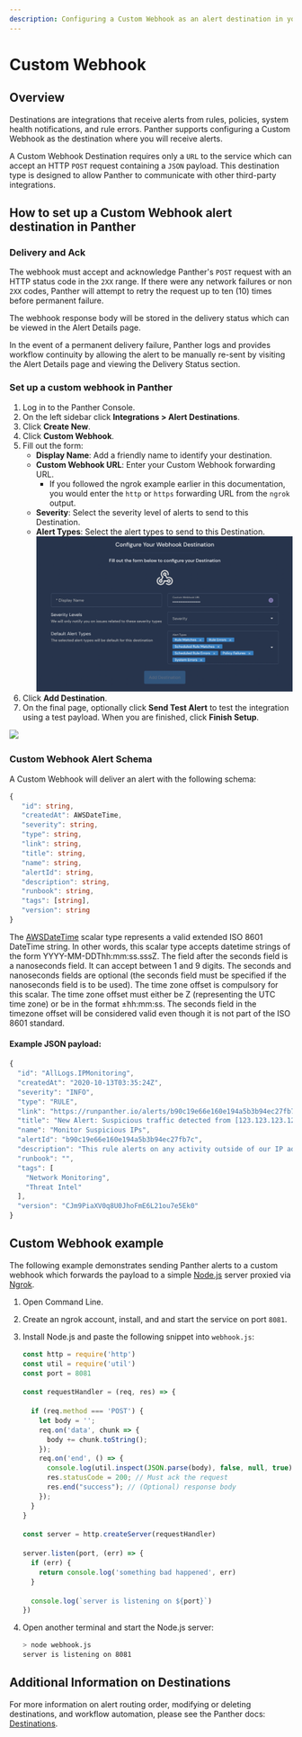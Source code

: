 ```yaml
---
description: Configuring a Custom Webhook as an alert destination in your Panther Console
---
```


# Custom Webhook

## Overview

Destinations are integrations that receive alerts from rules, policies, system health notifications, and rule errors. Panther supports configuring a Custom Webhook as the destination where you will receive alerts.&#x20;

A Custom Webhook Destination requires only a `URL` to the service which can accept an HTTP `POST` request containing a `JSON` payload. This destination type is designed to allow Panther to communicate with other third-party integrations.

## How to set up a Custom Webhook alert destination in Panther

### Delivery and Ack

The webhook must accept and acknowledge Panther's `POST` request with an HTTP status code in the `2XX` range. If there were any network failures or non `2XX` codes, Panther will attempt to retry the request up to ten (10) times before permanent failure.

The webhook response body will be stored in the delivery status which can be viewed in the Alert Details page.

In the event of a permanent delivery failure, Panther logs and provides workflow continuity by allowing the alert to be manually re-sent by visiting the Alert Details page and viewing the Delivery Status section.

### Set up a custom webhook in Panther

1. Log in to the Panther Console.
2. On the left sidebar click **Integrations > Alert Destinations**.&#x20;
3. Click **Create New**.
4. Click **Custom Webhook**.
5. &#x20;Fill out the form:
   * **Display Name**: Add a friendly name to identify your destination.&#x20;
   * **Custom Webhook URL**: Enter your Custom Webhook forwarding URL.
     * If you followed the ngrok example earlier in this documentation, you would enter the `http` or `https` forwarding URL from the `ngrok` output.
   * **Severity**: Select the severity level of alerts to send to this Destination.
   * **Alert Types**: Select the alert types to send to this Destination.\
     ![](../.gitbook/assets/webhook-destination.png)
6. Click **Add Destination**.
7. On the final page, optionally click **Send Test Alert** to test the integration using a test payload. When you are finished, click **Finish Setup**.

![](../../../.gitbook/assets/webhook3.png)

### Custom Webhook Alert Schema

A Custom Webhook will deliver an alert with the following schema:

```typescript
{
   "id": string,
   "createdAt": AWSDateTime,
   "severity": string,
   "type": string,
   "link": string,
   "title": string,
   "name": string,
   "alertId": string,
   "description": string,
   "runbook": string,
   "tags": [string],
   "version": string
}
```

The [AWSDateTime](https://docs.aws.amazon.com/appsync/latest/devguide/scalars.html) scalar type represents a valid extended ISO 8601 DateTime string. In other words, this scalar type accepts datetime strings of the form YYYY-MM-DDThh:mm:ss.sssZ. The field after the seconds field is a nanoseconds field. It can accept between 1 and 9 digits. The seconds and nanoseconds fields are optional (the seconds field must be specified if the nanoseconds field is to be used). The time zone offset is compulsory for this scalar. The time zone offset must either be Z (representing the UTC time zone) or be in the format ±hh:mm:ss. The seconds field in the timezone offset will be considered valid even though it is not part of the ISO 8601 standard.

#### Example JSON payload:

```javascript
{
  "id": "AllLogs.IPMonitoring",
  "createdAt": "2020-10-13T03:35:24Z",
  "severity": "INFO",
  "type": "RULE",
  "link": "https://runpanther.io/alerts/b90c19e66e160e194a5b3b94ec27fb7c",
  "title": "New Alert: Suspicious traffic detected from [123.123.123.123]",
  "name": "Monitor Suspicious IPs",
  "alertId": "b90c19e66e160e194a5b3b94ec27fb7c",
  "description": "This rule alerts on any activity outside of our IP address whitelist",
  "runbook": "",
  "tags": [
    "Network Monitoring",
    "Threat Intel"
  ],
  "version": "CJm9PiaXV0q8U0JhoFmE6L21ou7e5Ek0"
}
```

## Custom Webhook example&#x20;

The following example demonstrates sending Panther alerts to a custom webhook which forwards the payload to a simple [Node.js](https://nodejs.org/en/) server proxied via [Ngrok](https://ngrok.com/).

1. Open Command Line.&#x20;
2. Create an ngrok account, install, and and start the service on port `8081`.
3.  Install Node.js and paste the following snippet into `webhook.js`:

    ```javascript
    const http = require('http')
    const util = require('util')
    const port = 8081

    const requestHandler = (req, res) => {

      if (req.method === 'POST') {
        let body = '';
        req.on('data', chunk => {
          body += chunk.toString();
        });
        req.on('end', () => {
          console.log(util.inspect(JSON.parse(body), false, null, true));
          res.statusCode = 200; // Must ack the request
          res.end("success"); // (Optional) response body
        });
      }
    }

    const server = http.createServer(requestHandler)

    server.listen(port, (err) => {
      if (err) {
        return console.log('something bad happened', err)
      }

      console.log(`server is listening on ${port}`)
    })
    ```
4.  Open another terminal and start the Node.js server:

    ```bash
    > node webhook.js
    server is listening on 8081
    ```

## Additional Information on Destinations

For more information on alert routing order, modifying or deleting destinations, and workflow automation, please see the Panther docs: [Destinations](https://docs.panther.com/destinations).
